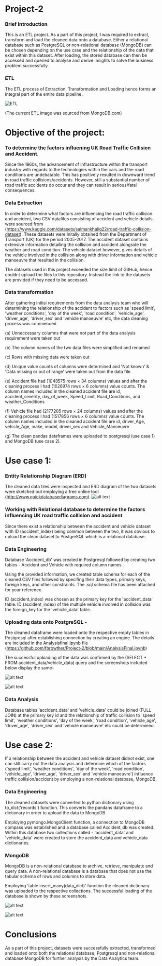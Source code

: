 # Project-2

### Brief Introduction
This is an ETL project. As a part of this project, I was required to extract, transform and load the cleaned data onto a database. Either a relational database such as PostgreSQL or non-relational database (MongoDB) can be chosen depending on the use case and the relationship of the data that exist within this dataset. After loading, the stored database can then be accessed and queried to analyse and derive insights to solve the business problem successfully. 

### ETL
The ETL process of Extraction, Transformation and Loading hence forms an integral part of the entire data pipeline.

![ETL](https://webassets.mongodb.com/_com_assets/cms/ETL_Visual-sa656kl6df.png)

(The current ETL image was sourced from MongoDB.com)



# Objective of the project: 
### To determine the factors influening UK Road Traffic Collision and Accident. 
Since the 1960s, the advancement of infrastructure within the transport industry with regards to the technologies within the cars and the road conditions are undebatable. This has positively resulted in downward trend in road traffic collisions/accidents. However, still a substantial number of road traffic accidents do occur and they can result in serious/fatal consequences. 

### Data Extraction
In order to determine what factors are influencing the road traffic collision and accident, two CSV datafiles consisting of accident and vehicle details were sourced from (https://www.kaggle.com/datasets/salmankhaliq22/road-traffic-collision-dataset). These datasets were initally obtained from the Department of Transport (UK) for the period 2005-2017.  The accident dataset contains extensive information detailing the collision and accident alongside the weather and road condition. The vehicle dataset however, gives details of the vehicle involved in the collision along with driver information and vehicle manoeuvre that resulted in the collision.

The datasets used in this project exceeded the size limit of GitHub, hence couldnt upload the files to this repository. Instead the link to the datasets are provided if they need to be accessed.

### Data transformation
After gathering initial requirements from the data analysis team who will determining the relationship of the accident to factors such as 'speed limit', 'weather conditions', 'day of the week', 'road condition', 'vehicle_age', 'driver_age', 'driver_sex' and 'vehicle manoeuvre' etc, the data cleaning process was commenced.

   (a) Unneccessary columns that were not part of the data analysis requirement were taken out
   
   (b) The column names of the two data files were simplified and renamed 
   
   (c) Rows with missing data were taken out
   
   (d) Unique value counts of columns were determined and 'Not known' & 'Data missing or out of range' were taken out from the data file.
   
   (e) Accident file had (1048575 rows × 34 columns) values and after the cleaning process I had (1026974 rows × 6 columns) value counts.
       The column names included in the cleaned accident file are id, accident_severity, day_of_week, Speed_Limit, Road_Conditions, and weather_Conditions
       
   (f) Vehicle file had (2177205 rows × 24 columns) values and after the cleaning process I had (1517856 rows × 6 columns) value counts.
       The column names included in the cleaned accident file are id, driver_Age, vehicle_Age, make, model, driver_sex and Vehicle_Manoeuvre
       
   (g) The clean pandas dataframes were uploaded to postgresql (use case 1) and MongoDB (use case 2).
   

# Use case 1: 
### Entity Relationship Diagram (ERD)
The cleaned data files were inspected and ERD diagram of the two datasets were sketched out employing a free online tool (http://www.quickdatabasediagrams.com). 
![alt text](https://github.com/fbrowther/Project-2/blob/main/ERD%20diagram.png)

### Working with Relational database to determine the factors influencing UK road traffic collision and accident
Since there exist a relationship between the accident and vehicle dataset with ID (accident_index) being common between the two, it was obvious to upload 
the clean dataset to PostgreSQL which is a relational database. 

### Data Engineering 
Database 'Accident_db' was created in Postgresql followed by creating two tables - Accident and Vehicle with required column names. 

Using the provided information, we created table schema for each of the cleaned CSV files followed by specifing their data types, primary keys, foreign keys, and other constraints. The .sql schema file has been attached for your reference. 

ID (accident_index) was chosen as the primary key for the 'accident_data' table. 
ID (accident_index) of the multiple vehicle involved in collision was the foreign_key for the 'vehicle_data' table.


### Uploading data onto PostgreSQL - 
The cleaned dataframe were loaded onto the respective empty tables in Postgresql after establishing connection by creating an engine. The details are included in the Analysisfinal.ipynb file (https://github.com/fbrowther/Project-2/blob/main/AnalysisFinal.ipynb) 

The successful uploading of the data was confirmed by the (SELECT * FROM accident_data/vehicle_data) query and the screenshots included below display the same-

![alt text](https://github.com/fbrowther/Project-2/blob/main/Postgresql%20/accident_data.png)

![alt text](https://github.com/fbrowther/Project-2/blob/main/Postgresql%20/vehicle_data.png)

### Data Analysis
Database tables 'accident_data' and 'vehicle_data' could be joined (FULL JOIN) at the primary key id and the relationship of traffic collision to 'speed limit', 'weather conditions', 'day of the week', 'road condition', 'vehicle_age', 'driver_age', 'driver_sex' and 'vehicle manoeuvre' etc could be determined.

# Use case 2: 
If a relationship between the accident and vehicle dataset didnot exist, one can still carry out the data analysis and determine which of the factors ('speed limit', 'weather conditions', 'day of the week', 'road condition', 'vehicle_age', 'driver_age', 'driver_sex' and 'vehicle manoeuvre') influence traffic collision/accident by employing a non-relational database, MongoDB.

### Data Engineering 
The cleaned datasets were converted to python dictionary using to_dict('records') function. This converts the pandans dataframe to a dictionary in order to upload the data to MongoDB

Employing pymongo.MongoClient function, a connection to MongoDB compass was established and a database called Accident_db was created. Within this database two collections called - 'accident_data' and 'vehicle_data' were created to store the accident_data and vehicle_data dictionaries.

### MongoDB
MongoDB is a non-relational database to archive, retrieve, manipulate and query data. A non-relational database is a database that does not use the tabular schema of rows and columns to store data. 

Employing 'table.insert_many(data_dict)' function the cleaned dictionary was uploaded to the respective collections. The successful loading of the database is shown by these screenshots.


![alt text](https://github.com/fbrowther/Project-2/blob/main/Mongodb/accident_data.png)

![alt text](https://github.com/fbrowther/Project-2/blob/main/Mongodb/vehicle_data.png)

# Conclusions
As a part of this project, datasets were successfully extracted, transformed and loaded onto both the relational database, Postgresql and non-relational database MongoDB for further analysis by the Data Analytics team. 



